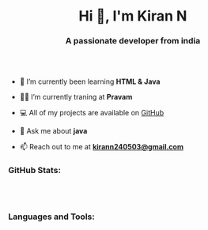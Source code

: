 <h1 align="center">Hi 👋, I'm Kiran N</h1>
<h3 align="center">A passionate developer from india</h3>

<br>
<br>

- 🌱 I’m currently been learning **HTML & Java**

- 👨‍💻 I’m currently traning at **Pravam**
  
- 💻 All of my projects are available on [GitHub](https://github.com/Kiran240503)

- 💬 Ask me about **java**

- 📫 Reach out to me at **kirann240503@gmail.com**

<h3 align="left">GitHub Stats:</h3>
<div>

<br>
</div>
<br>
<h3 align="left">Languages and Tools:</h3>


